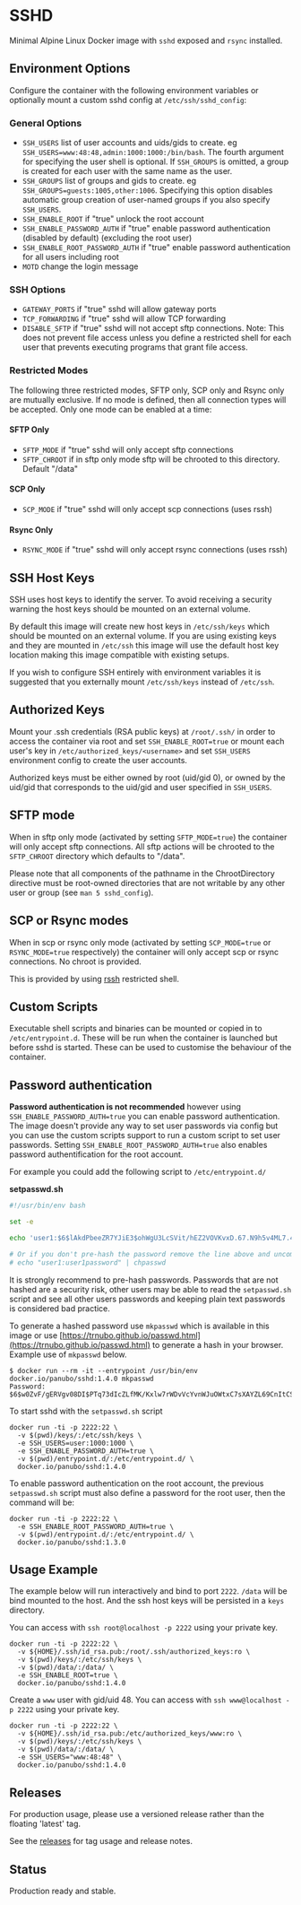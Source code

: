 # SSHD

Minimal Alpine Linux Docker image with `sshd` exposed and `rsync` installed.

## Environment Options

Configure the container with the following environment variables or optionally mount a custom sshd config at `/etc/ssh/sshd_config`:

### General Options

- `SSH_USERS` list of user accounts and uids/gids to create. eg `SSH_USERS=www:48:48,admin:1000:1000:/bin/bash`. The fourth argument for specifying the user shell is optional. If `SSH_GROUPS` is omitted, a group is created for each user with the same name as the user.
- `SSH_GROUPS` list of groups and gids to create. eg `SSH_GROUPS=guests:1005,other:1006`. Specifying this option disables automatic group creation of user-named groups if you also specify `SSH_USERS`.
- `SSH_ENABLE_ROOT` if "true" unlock the root account
- `SSH_ENABLE_PASSWORD_AUTH` if "true" enable password authentication (disabled by default) (excluding the root user)
- `SSH_ENABLE_ROOT_PASSWORD_AUTH` if "true" enable password authentication for all users including root
- `MOTD` change the login message

### SSH Options

- `GATEWAY_PORTS` if "true" sshd will allow gateway ports
- `TCP_FORWARDING` if "true" sshd will allow TCP forwarding
- `DISABLE_SFTP` if "true" sshd will not accept sftp connections. Note: This does not
prevent file access unless you define a restricted shell for each user that prevents executing
programs that grant file access.

### Restricted Modes

The following three restricted modes, SFTP only, SCP only and Rsync only are mutually exclusive. If no mode is defined,
then all connection types will be accepted. Only one mode can be enabled at a time:

#### SFTP Only

- `SFTP_MODE` if "true" sshd will only accept sftp connections
- `SFTP_CHROOT` if in sftp only mode sftp will be chrooted to this directory. Default "/data"

#### SCP Only

- `SCP_MODE` if "true" sshd will only accept scp connections (uses rssh)

#### Rsync Only

- `RSYNC_MODE` if "true" sshd will only accept rsync connections (uses rssh)

## SSH Host Keys

SSH uses host keys to identify the server. To avoid receiving a security warning the host keys should be mounted on an external volume.

By default this image will create new host keys in `/etc/ssh/keys` which should be mounted on an external volume. If you are using existing keys and they are mounted in `/etc/ssh` this image will use the default host key location making this image compatible with existing setups.

If you wish to configure SSH entirely with environment variables it is suggested that you externally mount `/etc/ssh/keys` instead of `/etc/ssh`.

## Authorized Keys

Mount your .ssh credentials (RSA public keys) at `/root/.ssh/` in order to
access the container via root and set `SSH_ENABLE_ROOT=true` or mount each user's key in
`/etc/authorized_keys/<username>` and set `SSH_USERS` environment config to create the user accounts.

Authorized keys must be either owned by root (uid/gid 0), or owned by the uid/gid that corresponds to the
uid/gid and user specified in `SSH_USERS`.

## SFTP mode

When in sftp only mode (activated by setting `SFTP_MODE=true`) the container will only accept sftp connections. All sftp actions will be chrooted to the `SFTP_CHROOT` directory which defaults to "/data".

Please note that all components of the pathname in the ChrootDirectory directive must be root-owned directories that are not writable by any other user or group (see `man 5 sshd_config`).

## SCP or Rsync modes

When in scp or rsync only mode (activated by setting `SCP_MODE=true` or `RSYNC_MODE=true` respectively) the container will only accept scp or rsync connections. No chroot is provided.

This is provided by using [rssh](http://www.pizzashack.org/rssh/) restricted shell.

## Custom Scripts

Executable shell scripts and binaries can be mounted or copied in to `/etc/entrypoint.d`. These will be run when the container is launched but before sshd is started. These can be used to customise the behaviour of the container.

## Password authentication

**Password authentication is not recommended** however using `SSH_ENABLE_PASSWORD_AUTH=true` you can enable password authentication. The image doesn't provide any way to set user passwords via config but you can use the custom scripts support to run a custom script to set user passwords.
Setting `SSH_ENABLE_ROOT_PASSWORD_AUTH=true` also enables password authentification for the root account.

For example you could add the following script to `/etc/entrypoint.d/`

**setpasswd.sh**

```bash
#!/usr/bin/env bash

set -e

echo 'user1:$6$lAkdPbeeZR7YJiE3$ohWgU3LcSVit/hEZ2VOVKvxD.67.N9h5v4ML7.4X51ZK3kABbTPHkZUPzN9jxQQWXtkLctI0FJZR8CChIwz.S/' | chpasswd --encrypted

# Or if you don't pre-hash the password remove the line above and uncomment the line below.
# echo "user1:user1password" | chpasswd
```

It is strongly recommend to pre-hash passwords. Passwords that are not hashed are a security risk, other users may be able to read the `setpasswd.sh` script and see all other users passwords and keeping plain text passwords is considered bad practice.

To generate a hashed password use `mkpasswd` which is available in this image or use [https://trnubo.github.io/passwd.html](https://trnubo.github.io/passwd.html) to generate a hash in your browser. Example use of `mkpasswd` below.

```
$ docker run --rm -it --entrypoint /usr/bin/env docker.io/panubo/sshd:1.4.0 mkpasswd
Password:
$6$w0ZvF/gERVgv08DI$PTq73dIcZLfMK/Kxlw7rWDvVcYvnWJuOWtxC7sXAYZL69CnItCS.QM.nTUyMzaT0aYjDBdbCH1hDiwbQE8/BY1
```

To start sshd with the `setpasswd.sh` script

```
docker run -ti -p 2222:22 \
  -v $(pwd)/keys/:/etc/ssh/keys \
  -e SSH_USERS=user:1000:1000 \
  -e SSH_ENABLE_PASSWORD_AUTH=true \
  -v $(pwd)/entrypoint.d/:/etc/entrypoint.d/ \
  docker.io/panubo/sshd:1.4.0
```

To enable password authentication on the root account, the previous `setpasswd.sh` script must also define a password for the root user, then
the command will be:

```
docker run -ti -p 2222:22 \
  -e SSH_ENABLE_ROOT_PASSWORD_AUTH=true \
  -v $(pwd)/entrypoint.d/:/etc/entrypoint.d/ \
  docker.io/panubo/sshd:1.3.0
```

## Usage Example

The example below will run interactively and bind to port `2222`. `/data` will be
bind mounted to the host. And the ssh host keys will be persisted in a `keys`
directory.

You can access with `ssh root@localhost -p 2222` using your private key.

```
docker run -ti -p 2222:22 \
  -v ${HOME}/.ssh/id_rsa.pub:/root/.ssh/authorized_keys:ro \
  -v $(pwd)/keys/:/etc/ssh/keys \
  -v $(pwd)/data/:/data/ \
  -e SSH_ENABLE_ROOT=true \
  docker.io/panubo/sshd:1.4.0
```

Create a `www` user with gid/uid 48. You can access with `ssh www@localhost -p 2222` using your private key.

```
docker run -ti -p 2222:22 \
  -v ${HOME}/.ssh/id_rsa.pub:/etc/authorized_keys/www:ro \
  -v $(pwd)/keys/:/etc/ssh/keys \
  -v $(pwd)/data/:/data/ \
  -e SSH_USERS="www:48:48" \
  docker.io/panubo/sshd:1.4.0
```

## Releases

For production usage, please use a versioned release rather than the floating 'latest' tag.

See the [releases](https://github.com/panubo/docker-sshd/releases) for tag usage
and release notes.

## Status

Production ready and stable.
